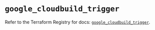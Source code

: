 # `google_cloudbuild_trigger`

Refer to the Terraform Registry for docs: [`google_cloudbuild_trigger`](https://registry.terraform.io/providers/hashicorp/google/5.16.0/docs/resources/cloudbuild_trigger).
